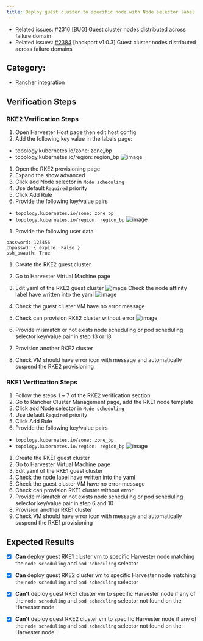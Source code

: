 ```yaml
---
title: Deploy guest cluster to specific node with Node selector label
---
```


* Related issues: [#2316](https://github.com/harvester/harvester/issues/2316) [BUG] Guest cluster nodes distributed across failure domain
* Related issues: [#2384](https://github.com/harvester/harvester/issues/2384) [backport v1.0.3] Guest cluster nodes distributed across failure domains

## Category: 
* Rancher integration

## Verification Steps
### RKE2 Verification Steps
1. Open Harvester Host page then edit host config 
1. Add the following key value in the labels page:
  - topology.kubernetes.io/zone: zone_bp
  - topology.kubernetes.io/region: region_bp
  ![image](https://user-images.githubusercontent.com/29251855/179735384-77e99870-92ad-41c2-b414-a872130c0b27.png)
1. Open the RKE2 provisioning page 
1. Expand the show advanced 
1. Click add Node selector in `Node scheduling`
1. Use default `Required` priority
1. Click Add Rule
1. Provide the following key/value pairs
  - `topology.kubernetes.io/zone: zone_bp`
  - `topology.kubernetes.io/region: region_bp`
  ![image](https://user-images.githubusercontent.com/29251855/179736419-78612fd1-9990-44d8-b9be-d9a850bd27a0.png)

1. Provide the following user data 
  ```
  password: 123456
  chpasswd: { expire: False }
  ssh_pwauth: True
  ```
1. Create the RKE2 guest cluster
1. Go to Harvester Virtual Machine page
1. Edit yaml of the RKE2 guest cluster 
  ![image](https://user-images.githubusercontent.com/29251855/179737541-f921d841-13ee-4a97-b096-5e4bdca39320.png)
  Check the node affinity label have written into the yaml 
  ![image](https://user-images.githubusercontent.com/29251855/179737712-9c0dac59-78be-4386-b1e4-646d7d7fbd90.png)
1. Check the guest cluster VM have no error message
1. Check can provision RKE2 cluster without error
  ![image](https://user-images.githubusercontent.com/29251855/179739296-33f3292b-3eb9-4823-80e2-64d3e3014765.png)

1. Provide mismatch or not exists node scheduling or pod scheduling selector key/value pair in step 13 or 18
1. Provision another RKE2 cluster 
1. Check VM should have error icon with message and automatically suspend the RKE2 provisioning

### RKE1 Verification Steps
1. Follow the steps 1 ~ 7 of the RKE2 verification section
1. Go to Rancher Cluster Management page, add the RKE1 node template
1. Click add Node selector in `Node scheduling`
1. Use default `Required` priority
1. Click Add Rule
1. Provide the following key/value pairs
  - `topology.kubernetes.io/zone: zone_bp`
  - `topology.kubernetes.io/region: region_bp`
  ![image](https://user-images.githubusercontent.com/29251855/179751217-773ffbaf-6df8-44c2-b4fe-382df4508c38.png)
1. Create the RKE1 guest cluster
1. Go to Harvester Virtual Machine page
1. Edit yaml of the RKE1 guest cluster 
1. Check the node label have written into the yaml 
1. Check the guest cluster VM have no error message
1. Check can provision RKE1 cluster without error
1. Provide mismatch or not exists node scheduling or pod scheduling selector key/value pair in step 6 and 10
1. Provision another RKE1 cluster 
1. Check VM should have error icon with message and automatically suspend the RKE1 provisioning



## Expected Results
- [x] **Can** deploy guest RKE1 cluster vm to specific Harvester node matching the `node scheduling` and `pod scheduling` selector
- [x] **Can** deploy guest RKE2 cluster vm to specific Harvester node matching the `node scheduling` and `pod scheduling` selector
- [x] **Can't** deploy guest RKE1 cluster vm to specific Harvester node if any of the `node scheduling` and `pod scheduling` selector not found on the Harvester node
- [x] **Can't** deploy guest RKE2 cluster vm to specific Harvester node if any of the `node scheduling` and `pod scheduling` selector not found on the Harvester node


